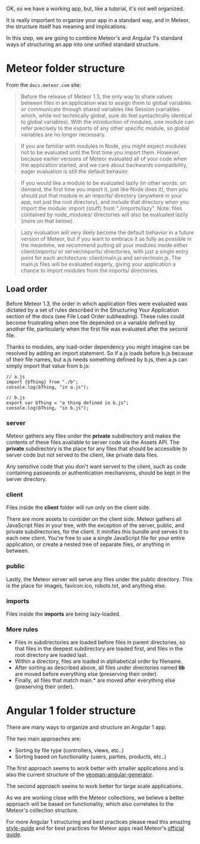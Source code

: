 OK, so we have a working app, but, like a tutorial, it's not well organized.

It is really important to organize your app in a standard way, and in Meteor, the structure itself has meaning and implications.

In this step, we are going to combine Meteor's and Angular 1's standard ways of structuring an app into one unified standard structure.


# Meteor folder structure

From the `docs.meteor.com` site:

> Before the release of Meteor 1.3, the only way to share values between files in an application was to assign them to global variables or communicate through shared variables like Session (variables which, while not technically global, sure do feel syntactically identical to global variables). With the introduction of modules, one module can refer precisely to the exports of any other specific module, so global variables are no longer necessary.

> If you are familiar with modules in Node, you might expect modules not to be evaluated until the first time you import them. However, because earlier versions of Meteor evaluated all of your code when the application started, and we care about backwards compatibility, eager evaluation is still the default behavior.

> If you would like a module to be evaluated lazily (in other words: on demand, the first time you import it, just like Node does it), then you should put that module in an imports/ directory (anywhere in your app, not just the root directory), and include that directory when you import the module: import {stuff} from "./imports/lazy". Note: files contained by node_modules/ directories will also be evaluated lazily (more on that below).

> Lazy evaluation will very likely become the default behavior in a future version of Meteor, but if you want to embrace it as fully as possible in the meantime, we recommend putting all your modules inside either client/imports/ or server/imports/ directories, with just a single entry point for each architecture: client/main.js and server/main.js. The main.js files will be evaluated eagerly, giving your application a chance to import modules from the imports/ directories.

## Load order

Before Meteor 1.3, the order in which application files were evaluated was dictated by a set of rules described in the Structuring Your Application section of the docs (see File Load Order subheading). These rules could become frustrating when one file depended on a variable defined by another file, particularly when the first file was evaluated after the second file.

Thanks to modules, any load-order dependency you might imagine can be resolved by adding an import statement. So if a.js loads before b.js because of their file names, but a.js needs something defined by b.js, then a.js can simply import that value from b.js:

    // a.js
    import {bThing} from "./b";
    console.log(bThing, "in a.js");

    // b.js
    export var bThing = "a thing defined in b.js";
    console.log(bThing, "in b.js");

### server

Meteor gathers any files under the **private** subdirectory and makes the contents of these files available to server code via the Assets API. The **private** subdirectory is the place for any files that should be accessible to server code but not served to the client, like private data files.

Any sensitive code that you don't want served to the client, such as code containing passwords or authentication mechanisms, should be kept in the server directory.

### client

Files inside the **client** folder will run only on the client side.

There are more assets to consider on the client side. Meteor gathers all JavaScript files in your tree, with the exception of the server, public, and private subdirectories, for the client. It minifies this bundle and serves it to each new client. You're free to use a single JavaScript file for your entire application, or create a nested tree of separate files, or anything in between.

### public

Lastly, the Meteor server will serve any files under the public directory. This is the place for images, favicon.ico, robots.txt, and anything else.

### imports

Files inside the **imports** are being lazy-loaded.

### More rules

* Files in subdirectories are loaded before files in parent directories, so that files in the deepest subdirectory are loaded first, and files in the root directory are loaded last.
* Within a directory, files are loaded in alphabetical order by filename.
* After sorting as described above, all files under directories named **lib** are moved before everything else (preserving their order).
* Finally, all files that match main.* are moved after everything else (preserving their order).


# Angular 1 folder structure

There are many ways to organize and structure an Angular 1 app.

The two main approaches are:

* Sorting by file type (controllers, views, etc..)
* Sorting based on functionality (users, parties, products, etc..)

The first approach seems to work better with smaller applications and is also the current structure of the [yeoman-angular-generator](https://github.com/yeoman/generator-angular).

The second approach seems to work better for large scale applications.

As we are working close with the Meteor collections, we believe a better approach will be based on functionality, which also correlates to the Meteor's collection structure.

For more Angular 1 structuring and best practices please read this amazing [style-guide](https://github.com/johnpapa/angularjs-styleguide#application-structure) and for best practices for Meteor apps read Meteor's [official guide](http://guide.meteor.com/).
